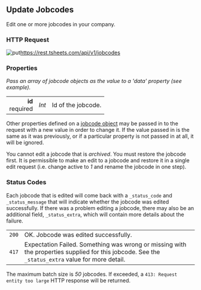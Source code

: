 ## Update Jobcodes

Edit one or more jobcodes in your company.

### HTTP Request

<img src="../../images/put.png" alt="put"/><api>https://rest.tsheets.com/api/v1/jobcodes</api>

### Properties
_Pass an array of jobcode objects as the value to a 'data' property (see example)._

|                |             |             |
| -------------: | :---------: | ----------- |
| **id**<br/>required | _Int_ | Id of the jobcode. |

Other properties defined on a [jobcode object](#the-jobcode-object) may be passed in to the request with a new value in order to change it. If the value passed in is the same as it was previously, or if a particular property is not passed in at all, it will be ignored.

<aside class="notice">
You cannot edit a jobcode that is <i>archived</i>. You must restore the jobcode first. It is permissible to make an edit to a jobcode and restore it in a single edit request (i.e. change active to <i>1</i> and rename the jobcode in one step).
</aside>

### Status Codes

Each jobcode that is edited will come back with a `_status_code` and `_status_message` that will indicate whether the jobcode was edited successfully. If there was a problem editing a jobcode, there may also be an additional field, `_status_extra`, which will contain more details about the failure.

|         |          |
| :-----: | :------- |
| <code class="level200">200</code> | OK. Jobcode was edited successfully. |
| <code class="level400">417</code> | Expectation Failed. Something was wrong or missing with the properties supplied for this jobcode. See the `_status_extra` value for more detail. |
 
<aside class="notice">
The maximum batch size is <i>50</i> jobcodes. If exceeded, a <code class="standout">413: Request entity too large</code> HTTP response will be returned.
</aside>